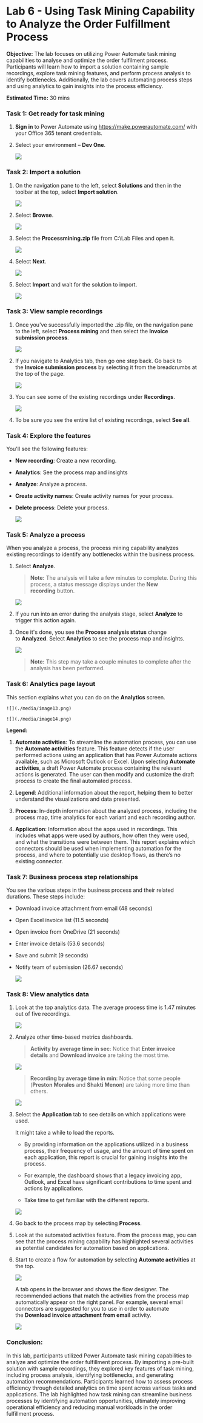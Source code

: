 # Lab 6 - Using Task Mining Capability to Analyze the Order Fulfillment Process


**Objective:** The lab focuses on utilizing Power Automate task mining
capabilities to analyse and optimize the order fulfilment process.
Participants will learn how to import a solution containing sample
recordings, explore task mining features, and perform process analysis
to identify bottlenecks. Additionally, the lab covers automating process
steps and using analytics to gain insights into the process efficiency.

**Estimated Time:** 30 mins

### Task 1: Get ready for task mining

1.  **Sign in** to Power Automate using
    <https://make.powerautomate.com/> with your Office 365 tenant
    credentials.

2.  Select your environment – **Dev One**.

    ![](./media/image1.png)

### Task 2: Import a solution

1.  On the navigation pane to the left, select **Solutions** and then in
    the toolbar at the top, select **Import solution**.

    ![](./media/image2.png)


2.  Select **Browse**.

    ![](./media/image3.png)

3.  Select the **Processmining.zip** file from C:\Lab Files and open it.

    ![](./media/image4.png)

4.  Select **Next**.

    ![](./media/image5.png)


5.  Select **Import** and wait for the solution to import.

    ![](./media/image6.png)


### Task 3: View sample recordings

1.  Once you've successfully imported the .zip file, on the navigation
    pane to the left, select **Process mining** and then select
    the **Invoice submission process**.

    ![](./media/image7.png)

2.  If you navigate to Analytics tab, then go one step back. Go back to
    the **Invoice submission process** by selecting it from the
    breadcrumbs at the top of the page.

    ![](./media/image8.png)

3.  You can see some of the existing recordings under **Recordings**.

    ![](./media/image9.png)

4.  To be sure you see the entire list of existing recordings,
    select **See all**.

### Task 4: Explore the features

You'll see the following features:

- **New recording**: Create a new recording.
- **Analytics**: See the process map and insights
- **Analyze**: Analyze a process.
- **Create activity names**: Create activity names for your process.
- **Delete process**: Delete your process.

    ![](./media/image10.png)


### Task 5: Analyze a process

When you analyze a process, the process mining capability analyzes
existing recordings to identify any bottlenecks within the business
process.

1.  Select **Analyze**.

    > **Note:** The analysis will take a few minutes to complete. During this
process, a status message displays under the **New recording** button.

    ![](./media/image11.png)

2.  If you run into an error during the analysis stage,
    select **Analyze** to trigger this action again.

3.  Once it's done, you see the **Process analysis status** change
    to **Analyzed**. Select **Analytics** to see the process map and
    insights.

    ![](./media/image12.png)

    > **Note:** This step may take a couple minutes to complete after the    
analysis has been performed.

### Task 6: Analytics page layout

This section explains what you can do on the **Analytics** screen.

    ![](./media/image13.png)

    ![](./media/image14.png)


**Legend:**

1.  **Automate activities**: To streamline the automation process, you
    can use the **Automate activities** feature. This feature detects if
    the user performed actions using an application that has Power
    Automate actions available, such as Microsoft Outlook or Excel. Upon
    selecting **Automate activities**, a draft Power Automate process
    containing the relevant actions is generated. The user can then
    modify and customize the draft process to create the final automated
    process.

2.  **Legend**: Additional information about the report, helping them to
    better understand the visualizations and data presented.

3.  **Process**: In-depth information about the analyzed process,
    including the process map, time analytics for each variant and each
    recording author.

4.  **Application**: Information about the apps used in recordings. This
    includes what apps were used by authors, how often they were used,
    and what the transitions were between them. This report explains
    which connectors should be used when implementing automation for the
    process, and where to potentially use desktop flows, as there’s no
    existing connector.

### Task 7: Business process step relationships

You see the various steps in the business process and their related
durations. These steps include:

- Download invoice attachment from email (48 seconds)
- Open Excel invoice list (11.5 seconds)
- Open invoice from OneDrive (21 seconds)
- Enter invoice details (53.6 seconds)
- Save and submit (9 seconds)
- Notify team of submission (26.67 seconds)

    ![](./media/image15.png)

### Task 8: View analytics data

1.  Look at the top analytics data. The average process time is 1.47
    minutes out of five recordings.

    ![](./media/image16.png)


2.  Analyze other time-based metrics dashboards.

    > **Activity by average time in sec**: Notice that **Enter invoice
details** and **Download invoice** are taking the most time.

    ![](./media/image17.png)


    > **Recording by average time in min**: Notice that some people
(**Preston Morales** and **Shakti Menon**) are taking more time than
others.

    ![](./media/image18.png)


3.  Select the **Application** tab to see details on which applications
    were used.

    It might take a while to load the reports.

    - By providing information on the applications utilized in a business
      process, their frequency of usage, and the amount of time spent on
      each application, this report is crucial for gaining insights into the
      process.
    
    - For example, the dashboard shows that a legacy invoicing app, Outlook,
      and Excel have significant contributions to time spent and actions by
      applications.
    
    - Take time to get familiar with the different reports.

    ![](./media/image19.png)


4.  Go back to the process map by selecting **Process**.

5.  Look at the automated activities feature. From the process map, you
    can see that the process mining capability has highlighted several
    activities as potential candidates for automation based on
    applications.

6.  Start to create a flow for automation by selecting **Automate
    activities** at the top.

    ![](./media/image20.png)

    A tab opens in the browser and shows the flow designer. The
recommended actions that match the activities from the process map
automatically appear on the right panel. For example, several email
connectors are suggested for you to use in order to automate
the **Download invoice attachment from email** activity.

    ![](./media/image21.png)


### Conclusion:

In this lab, participants utilized Power Automate task
mining capabilities to analyze and optimize the order fulfillment
process. By importing a pre-built solution with sample recordings, they
explored key features of task mining, including process analysis,
identifying bottlenecks, and generating automation recommendations.
Participants learned how to assess process efficiency through detailed
analytics on time spent across various tasks and applications. The lab
highlighted how task mining can streamline business processes by
identifying automation opportunities, ultimately improving operational
efficiency and reducing manual workloads in the order fulfillment
process.
